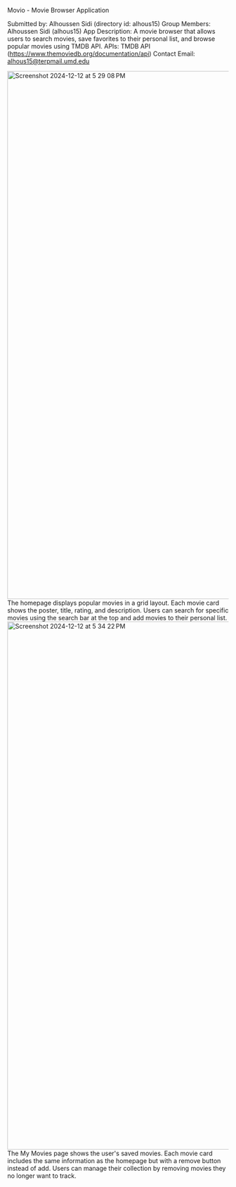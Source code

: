 Movio - Movie Browser Application

Submitted by: Alhoussen Sidi (directory id: alhous15)
Group Members: Alhoussen Sidi (alhous15)
App Description: A movie browser that allows users to search movies, save favorites to their personal list, and browse popular movies using TMDB API.
APIs: TMDB API (https://www.themoviedb.org/documentation/api)
Contact Email: alhous15@terpmail.umd.edu



<img width="1200" alt="Screenshot 2024-12-12 at 5 29 08 PM" src="https://github.com/user-attachments/assets/80fbb6d7-5ee7-4588-96e7-29a00d2425c7" />
The homepage displays popular movies in a grid layout. Each movie card shows the poster, title, rating, and description. 
Users can search for specific movies using the search bar at the top and add movies to their personal list.



<img width="1200" alt="Screenshot 2024-12-12 at 5 34 22 PM" src="https://github.com/user-attachments/assets/7fe955cc-d993-4c31-9456-c548cdcb3908" />
The My Movies page shows the user's saved movies. Each movie card includes the same information as the homepage but with a remove button instead of add. 
Users can manage their collection by removing movies they no longer want to track.
